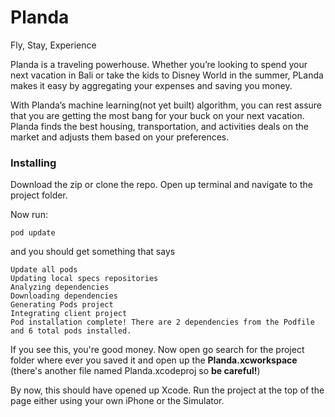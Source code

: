 # Planda

Fly, Stay, Experience

Planda is a traveling powerhouse. Whether you’re looking to spend your next vacation in Bali or take the kids to Disney World in the summer, PLanda makes it easy by aggregating your expenses and saving you money.

With Planda’s machine learning(not yet built) algorithm, you can rest assure that you are getting the most bang for your buck on your next vacation. Planda finds the best housing, transportation, and activities deals on the market and adjusts them based on your preferences.

### Installing

Download the zip or clone the repo. Open up terminal and navigate to the project folder.

Now run:

```
pod update
```

and you should get something that says 

```
Update all pods
Updating local specs repositories
Analyzing dependencies
Downloading dependencies
Generating Pods project
Integrating client project
Pod installation complete! There are 2 dependencies from the Podfile and 6 total pods installed.
```


If you see this, you're good money. Now open go search for the project folder where ever you saved it and open up the **Planda.xcworkspace** (there's another file named Planda.xcodeproj so **be careful!**)

By now, this should have opened up Xcode. Run the project at the top of the page either using your own iPhone or the Simulator. 
